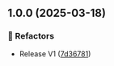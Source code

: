 ## 1.0.0 (2025-03-18)

### 🚧 Refactors

* Release V1 ([7d36781](https://github.com/M-logique/VirtualShelf/commit/7d36781078217d301dd2df64ae5d2141de6bbee9))
